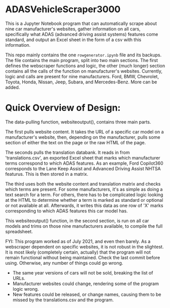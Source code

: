 # ADASVehicleScraper3000
This is a Jupyter Notebook program that can automatically scrape about nine car manufacturer's websites, gather information on all cars, specifically what
ADAS (advanced driving assist systems) features come standard, and output an Excel sheet in the form of a csv with this information. 

This repo mainly contains the one `rowgenerator.ipynb` file and its backups. 
The file contains the main program, split into two main sections.
The first defines the webscraper functions and logic, the other (much longer) section contains all the calls of the function on manufacturer's websites.
Currently, logic and calls are present for nine manufacturers. Ford, BMW, Chevrolet, Toyota, Honda, Nissan, Jeep, Subara, and Mercedes-Benz. More can be added.


# Quick Overview of Design:
The data-pulling function, websiteoutput(), contains three main parts. 

The first pulls website content. It takes the URL of a specific car model on a manufacturer's website, then, depending on the manufacturer, 
pulls some section of either the text on the page or the raw HTML of the page.

The seconds pulls the translation databank. It reads in from 'translations.csv', an exported Excel sheet that marks which manufacturer terms correspond to which ADAS features.
As an example, Ford Copilot360 corresponds to the Lane Keep Assist and Advanced Driving Assist NHTSA featurus. This is then stored in a matrix.

The third uses both the website content and translation matrix and checks which terms are present. For some manufacturers, it's as simple as doing a text search for a term.
For others, there has to be complicated logic looking at the HTML to determine whether a term is marked as standard or optional or not available at all.
Afterwards, it writes this data as one row of 'X' marks corresponding to which ADAS features this car model has.

This websiteoutput() function, in the second section, is run on all car models and trims on those nine manufacturers available, to compile the full spreadsheet. 


FYI: This program worked as of July 2021, and even then barely. As a webscraper dependent on specific websites, it is not robust in the slightest.
It is most likely (completely certain, actually) that the program will not remain functional without being maintained. Check the last commit before using.
Otherwise, any number of things could go wrong. 
 - The same year versions of cars will not be sold, breaking the list of URLs. 
 - Manufacturer websites could change, rendering some of the program logic wrong. 
 - New features could be released, or change names, causing them to be missed by the translations.csv and the program.